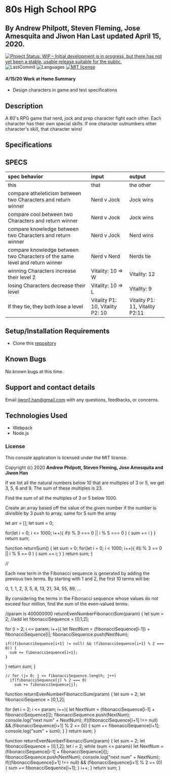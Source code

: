 # 80s High School RPG

## By Andrew Philpott, Steven Fleming, Jose Amesquita and Jiwon Han Last updated April 15, 2020.

[![Project Status: WIP – Initial development is in progress, but there has not yet been a stable, usable release suitable for the public.](https://www.repostatus.org/badges/latest/wip.svg)](https://www.repostatus.org/#wip)
![LastCommit](https://img.shields.io/github/last-commit/Andrew-Philpott/80s-rpg-game)
![Languages](https://img.shields.io/github/languages/top/Andrew-Philpott/80s-rpg-game)
[![MIT license](https://img.shields.io/badge/License-MIT-orange.svg)](https://lbesson.mit-license.org/)

#### 4/15/20 Work at Home Summary

- Design characters in game and test specifications

## Description

A 80's RPG game that nerd, jock and prep character fight each other. Each character has their own special skills. If one character outnumbers other character's skill, that character wins!

## Specifications

## SPECS

| spec behavior                                                                | input                            | output                          |
| :--------------------------------------------------------------------------- | :------------------------------- | :------------------------------ |
| this                                                                         | that                             | the other                       |
| compare atheleticism between two Characters and return winner                | Nerd v Jock                      | Jock wins                       |
| compare cool between two Characters and return winner                        | Nerd v Jock                      | Jock wins                       |
| compare knowledge between two Characters and return winner                   | Nerd v Jock                      | Nerd wins                       |
| compare knowledge between two Characters of the same level and return winner | Nerd v Nerd                      | Nerds tie                       |
| winning Characters increase their level 2                                    | Vitality: 10 => W                | Vitality: 12                    |
| losing Characters decrease their level                                       | Vitality: 10 => L                | Vitality: 9                     |
| If they tie, they both lose a level                                          | Vitality P1: 10, Vitality P2: 10 | Vitality P1: 11, Vitality P2:11 |

## Setup/Installation Requirements

- Clone this [repository](https://github.com/Andrew-Philpott/80s-rpg-game.git)

## Known Bugs

No known bugs at this time.

## Support and contact details

Email jiwon1.han@gmail.com with any questions, feedbacks, or concerns.

## Technologies Used

- Webpack
- Node.js

### License

This console application is licensed under the MIT license.

Copyright (c) 2020 **Andrew Philpott, Steven Fleming, Jose Amesquita and Jiwon Han**

If we list all the natural numbers below 10 that are multiples of 3 or 5, we get 3, 5, 6 and 9. The sum of these multiples is 23.

Find the sum of all the multiples of 3 or 5 below 1000.

Create an array based off the value of the given number
if the number is divisible by 3 push to array, same for 5
sum the array

let arr = [];
let sum = 0;

for(let i = 0; i <= 1000; i++){
if(i % 3 === 0 || i % 5 === 0 ) {
sum += i
}
}
return sum;

function returnSum() {
let sum = 0;
for(let i = 0; i < 1000; i++){
if(i % 3 == 0 || i % 5 == 0 ) {
sum += i;
}
}
return sum;
}

//

Each new term in the Fibonacci sequence is generated by adding the previous two terms. By starting with 1 and 2, the first 10 terms will be:

0, 1, 1, 2, 3, 5, 8, 13, 21, 34, 55, 89, ...

By considering the terms in the Fibonacci sequence whose values do not exceed four million, find the sum of the even-valued terms.

//param is 400000000
returnEvenNumberFibonacciSum(param) {
let sum = 2;
//add
let fibonacciSequence = [0,1,2];

for (i = 2; i <= param; i++){
let NextNum = (fibonacciSequence[i-1]) + fibonacciSequence[i];
fibonacciSequence.push(NextNum);

    if((fibonacciSequence[i+1] != null) && (fibonacciSequence[i+1] % 2 === 0)) {
      sum += fibonacciSequence[i+1];
    }

}
return sum;
}

    // for (j= 0; j <= fibonacciSequence.length; j++)
      if(fibonacciSequence[j] % 2 === 0)
        sum += fibonacciSequence[j];

function returnEvenNumberFibonacciSum(param) {
let sum = 2;
let fibonacciSequence = [0,1,2];

for (let i = 2; i <= param; i++){
let NextNum = (fibonacciSequence[i-1] + fibonacciSequence[i]);
fibonacciSequence.push(NextNum);
console.log("next num" + NextNum);
if((fibonacciSequence[i+1] !== null) && (fibonacciSequence[i+1] % 2 == 0)) {
sum += fibonacciSequence[i+1];
console.log("sum" + sum);
}
}
return sum;
}

function returnEvenNumberFibonacciSum(param) {
let sum = 2;
let fibonacciSequence = [0,1,2];
let i = 2;
while (sum <= param){
let NextNum = (fibonacciSequence[i-1] + fibonacciSequence[i]);
fibonacciSequence.push(NextNum);
console.log("next num" + NextNum);
if((fibonacciSequence[i+1] !== null) && (fibonacciSequence[i+1] % 2 == 0)) {
sum += fibonacciSequence[i+1];
}
i++;
}
return sum;
}
